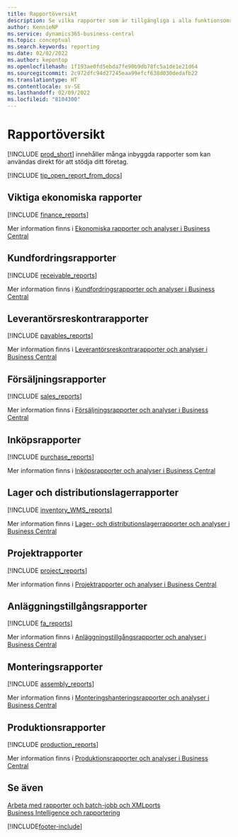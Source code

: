 ```yaml
---
title: Rapportöversikt
description: Se vilka rapporter som är tillgängliga i alla funktionsområden i standardversionen av Business Central så att du kan hålla reda på din verksamhet.
author: KennieNP
ms.service: dynamics365-business-central
ms.topic: conceptual
ms.search.keywords: reporting
ms.date: 02/02/2022
ms.author: kepontop
ms.openlocfilehash: 1f193ae0fd5ebda7fe90b9db78fc5a1de1e21d64
ms.sourcegitcommit: 2c972dfc94d27245eaa99efcf638d030dedafb22
ms.translationtype: HT
ms.contentlocale: sv-SE
ms.lasthandoff: 02/09/2022
ms.locfileid: "8104300"
---
```

# <a name="report-overview"></a>Rapportöversikt

[!INCLUDE [prod_short](includes/prod_short.md)] innehåller många inbyggda rapporter som kan användas direkt för att stödja ditt företag.  

[!INCLUDE [tip_open_report_from_docs](includes/tip-open-report-from-docs.md)]

## <a name="key-financial-reports"></a>Viktiga ekonomiska rapporter

[!INCLUDE [finance_reports](includes/finance-reports-include.md)]

Mer information finns i [Ekonomiska rapporter och analyser i Business Central](finance-reports.md)

## <a name="accounts-receivable-reports"></a>Kundfordringsrapporter

[!INCLUDE [receivable_reports](includes/receivable-reports-include.md)]

Mer information finns i [Kundfordringsrapporter och analyser i Business Central](receivables-reports.md)

## <a name="accounts-payable-reports"></a>Leverantörsreskontrarapporter

[!INCLUDE [payables_reports](includes/payables-reports-include.md)]

Mer information finns i [Leverantörsreskontrarapporter och analyser i Business Central](payables-reports.md)

## <a name="sales-reports"></a>Försäljningsrapporter

[!INCLUDE [sales_reports](includes/sales-reports-include.md)]

Mer information finns i [Försäljningsrapporter och analyser i Business Central](sales-reports.md)

## <a name="purchase-reports"></a>Inköpsrapporter

[!INCLUDE [purchase_reports](includes/purchase-reports-include.md)]

Mer information finns i [Inköpsrapporter och analyser i Business Central](purchase-reports.md)

## <a name="inventory-and-warehouse-reports"></a>Lager och distributionslagerrapporter

[!INCLUDE [inventory_WMS_reports](includes/inventory-WMS-reports-include.md)]

Mer information finns i [Lager- och distributionslagerrapporter och analyser i Business Central](inventory-wms-reports.md)

## <a name="project-reports"></a>Projektrapporter

[!INCLUDE [project_reports](includes/project-reports-include.md)]

Mer information finns i [Projektrapporter och analyser i Business Central](project-reports.md)

## <a name="fixed-assets-reports"></a>Anläggningstillgångsrapporter

[!INCLUDE [fa_reports](includes/fa-reports-include.md)]

Mer information finns i [Anläggningstillgångsrapporter och analyser i Business Central](fa-reports.md)

## <a name="assembly-reports"></a>Monteringsrapporter

[!INCLUDE [assembly_reports](includes/assembly-reports-include.md)]

Mer information finns i [Monteringshanteringsrapporter och analyser i Business Central](assembly-reports.md)

## <a name="production-reports"></a>Produktionsrapporter

[!INCLUDE [production_reports](includes/production-reports-include.md)]

Mer information finns i [Produktionsrapporter och analyser i Business Central](production-reports.md)

## <a name="see-also"></a>Se även

[Arbeta med rapporter och batch-jobb och XMLports](ui-work-report.md)  
[Business Intelligence och rapportering](reports-bi-reporting.md)  

[!INCLUDE[footer-include](includes/footer-banner.md)]
